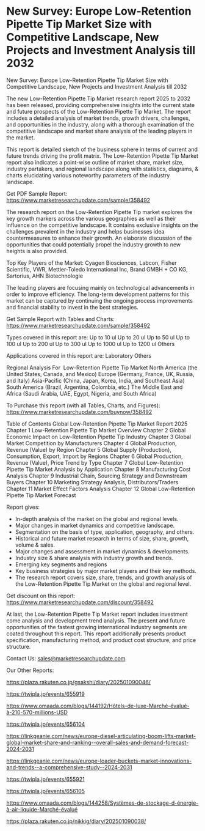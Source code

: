 # New Survey: Europe Low-Retention Pipette Tip Market Size with Competitive Landscape, New Projects and Investment Analysis till 2032

 New Survey: Europe Low-Retention Pipette Tip Market Size with Competitive Landscape, New Projects and Investment Analysis till 2032

The new Low-Retention Pipette Tip Market research report 2025 to 2032 has been released, providing comprehensive insights into the current state and future prospects of the Low-Retention Pipette Tip Market. The report includes a detailed analysis of market trends, growth drivers, challenges, and opportunities in the industry, along with a thorough examination of the competitive landscape and market share analysis of the leading players in the market.

This report is detailed sketch of the business sphere in terms of current and future trends driving the profit matrix. The Low-Retention Pipette Tip Market report also indicates a point-wise outline of market share, market size, industry partakers, and regional landscape along with statistics, diagrams, & charts elucidating various noteworthy parameters of the industry landscape.

Get PDF Sample Report: https://www.marketresearchupdate.com/sample/358492

The research report on the Low-Retention Pipette Tip market explores the key growth markers across the various geographies as well as their influence on the competitive landscape. It contains exclusive insights on the challenges prevalent in the industry and helps businesses idea countermeasures to enhance their growth. An elaborate discussion of the opportunities that could potentially propel the industry growth to new heights is also provided.

Top Key Players of the Market:
Cyagen Biosciences, Labcon, Fisher Scientific, VWR, Mettler-Toledo International Inc, Brand GMBH + CO KG, Sartorius, AHN Biotechnologie


The leading players are focusing mainly on technological advancements in order to improve efficiency. The long-term development patterns for this market can be captured by continuing the ongoing process improvements and financial stability to invest in the best strategies.

Get Sample Report with Tables and Charts: https://www.marketresearchupdate.com/sample/358492

Types covered in this report are:
Up to 10 ul
Up to 20 ul
Up to 50 ul
Up to 100 ul
Up to 200 ul
Up to 300 ul
Up to 1000 ul
Up to 1200 ul
Others


Applications covered in this report are:
Laboratory
Others


Regional Analysis For  Low-Retention Pipette Tip Market
North America (the United States, Canada, and Mexico)
Europe (Germany, France, UK, Russia, and Italy)
Asia-Pacific (China, Japan, Korea, India, and Southeast Asia)
South America (Brazil, Argentina, Colombia, etc.)
The Middle East and Africa (Saudi Arabia, UAE, Egypt, Nigeria, and South Africa)

To Purchase this report (with all Tables, Charts, and Figures): https://www.marketresearchupdate.com/buynow/358492

Table of Contents
Global Low-Retention Pipette Tip Market Report 2025
Chapter 1 Low-Retention Pipette Tip Market Overview
Chapter 2 Global Economic Impact on Low-Retention Pipette Tip Industry
Chapter 3 Global Market Competition by Manufacturers
Chapter 4 Global Production, Revenue (Value) by Region
Chapter 5 Global Supply (Production), Consumption, Export, Import by Regions
Chapter 6 Global Production, Revenue (Value), Price Trend by Type
Chapter 7 Global Low-Retention Pipette Tip Market Analysis by Application
Chapter 8 Manufacturing Cost Analysis
Chapter 9 Industrial Chain, Sourcing Strategy and Downstream Buyers
Chapter 10 Marketing Strategy Analysis, Distributors/Traders
Chapter 11 Market Effect Factors Analysis
Chapter 12 Global Low-Retention Pipette Tip Market Forecast

Report gives:

- In-depth analysis of the market on the global and regional levels.
- Major changes in market dynamics and competitive landscape.
- Segmentation on the basis of type, application, geography, and others.
- Historical and future market research in terms of size, share, growth, volume & sales.
- Major changes and assessment in market dynamics & developments.
- Industry size & share analysis with industry growth and trends.
- Emerging key segments and regions
- Key business strategies by major market players and their key methods.
- The research report covers size, share, trends, and growth analysis of the Low-Retention Pipette Tip Market on the global and regional level.

Get discount on this report: https://www.marketresearchupdate.com/discount/358492

At last, the Low-Retention Pipette Tip Market report includes investment come analysis and development trend analysis. The present and future opportunities of the fastest growing international industry segments are coated throughout this report. This report additionally presents product specification, manufacturing method, and product cost structure, and price structure.

Contact Us:
sales@marketresearchupdate.com

Our Other Reports:

https://plaza.rakuten.co.jp/gsakshi/diary/202501090046/

https://twipla.jp/events/655919

https://www.omaada.com/blogs/144192/Hôtels-de-luxe-Marché-évalué-à-210-570-millions-USD

https://twipla.jp/events/656104

https://linkgeanie.com/news/europe-diesel-articulating-boom-lifts-market-global-market-share-and-ranking--overall-sales-and-demand-forecast-2024-2031

https://linkgeanie.com/news/europe-loader-buckets-market-innovations-and-trends--a-comprehensive-study--2024-2031

https://twipla.jp/events/655921

https://twipla.jp/events/656105

https://www.omaada.com/blogs/144258/Systèmes-de-stockage-d-énergie-à-air-liquide-Marché-évalué

https://plaza.rakuten.co.jp/nikkig/diary/202501090038/
